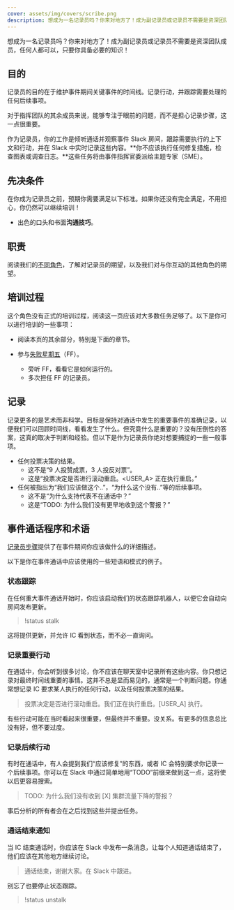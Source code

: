 ```yaml
---
cover: assets/img/covers/scribe.png
description: 想成为一名记录员吗？你来对地方了！成为副记录员或记录员不需要是资深团队成员，任何人都可以，只要你具备必要的知识！
---
```

想成为一名记录员吗？你来对地方了！成为副记录员或记录员不需要是资深团队成员，任何人都可以，只要你具备必要的知识！

## 目的
记录员的目的在于维护事件期间关键事件的时间线。记录行动，并跟踪需要处理的任何后续事项。

对于指挥团队的其余成员来说，能够专注于眼前的问题，而不是担心记录步骤，这一点很重要。

作为记录员，你的工作是倾听通话并观察事件 Slack 房间，跟踪需要执行的上下文和行动，并在 Slack 中实时记录这些内容。**你不应该执行任何修复措施，检查图表或调查日志。**这些任务将由事件指挥官委派给主题专家（SME）。

## 先决条件
在你成为记录员之前，预期你需要满足以下标准。如果你还没有完全满足，不用担心，你仍然可以继续培训！

* 出色的口头和书面**沟通技巧**。

## 职责
阅读我们的[不同角色](../before/different_roles.md)，了解对记录员的期望，以及我们对与你互动的其他角色的期望。

## 培训过程
这个角色没有正式的培训过程，阅读这一页应该对大多数任务足够了。以下是你可以进行培训的一些事项：

* 阅读本页的其余部分，特别是下面的章节。

* 参与[失败星期五](https://www.pagerduty.com/blog/failure-friday-at-pagerduty/)（FF）。
    * 旁听 FF，看看它是如何运行的。
    * 多次担任 FF 的记录员。

## 记录
记录更多的是艺术而非科学。目标是保持对通话中发生的重要事件的准确记录，以便我们可以回顾时间线，看看发生了什么。但究竟什么是重要的？没有压倒性的答案，这真的取决于判断和经验。但以下是作为记录员你绝对想要捕捉的一些一般事项。

* 任何投票决策的结果。
    * <span class="icon bad"></span> 这不是“9 人投赞成票，3 人投反对票”。
    * <span class="icon good"></span> 这是“投票决定是否进行滚动重启。<USER_A> 正在执行重启。”
* 任何被指出为“我们应该做这个..”，“为什么这个没有..”等的后续事项。
    * <span class="icon bad"></span> 这不是“为什么支持代表不在通话中？”
    * <span class="icon good"></span> 这是“TODO: 为什么我们没有更早地收到这个警报？”

## 事件通话程序和术语
[记录员步骤](../during/during_an_incident.md)提供了在事件期间你应该做什么的详细描述。

以下是你在事件通话中应该使用的一些短语和模式的例子。

### 状态跟踪
在任何重大事件通话开始时，你应该启动我们的状态跟踪机器人，以便它会自动向房间发布更新。

> !status stalk

这将提供更新，并允许 IC 看到状态，而不必一直询问。

### 记录重要行动
在通话中，你会听到很多讨论，你不应该在聊天室中记录所有这些内容。你只想记录对最终时间线重要的事情。这并不总是显而易见的，通常是一个判断问题。你通常想记录 IC 要求某人执行的任何行动，以及任何投票决策的结果。

> 投票决定是否进行滚动重启。我们正在执行重启。[USER_A] 执行。

有些行动可能在当时看起来很重要，但最终并不重要。没关系。有更多的信息总比没有好，但不要过度。

### 记录后续行动
有时在通话中，有人会提到我们“应该修复”的东西，或者 IC 会特别要求你记录一个后续事项。你可以在 Slack 中通过简单地用“TODO”前缀来做到这一点，这将使以后更容易搜索。

> TODO: 为什么我们没有收到 [X] 集群流量下降的警报？

事后分析的所有者会在之后找到这些并提出任务。

### 通话结束通知
当 IC 结束通话时，你应该在 Slack 中发布一条消息，让每个人知道通话结束了，他们应该在其他地方继续讨论。

> 通话结束，谢谢大家。在 Slack 中跟进。

别忘了也要停止状态跟踪。

> !status unstalk